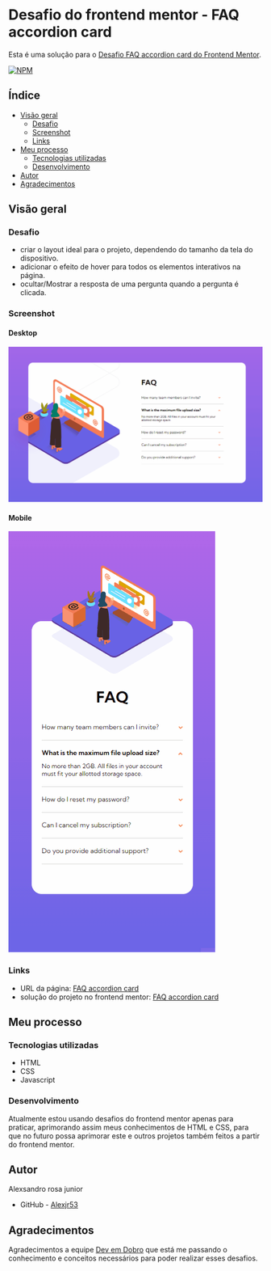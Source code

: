 # Desafio do frontend mentor - FAQ accordion card

Esta é uma solução para o [Desafio FAQ accordion card do Frontend Mentor](https://www.frontendmentor.io/challenges/faq-accordion-card-XlyjD0Oam).

[![NPM](https://img.shields.io/bower/l/MI)](https://github.com/Alexjr53/faq-accordion-card/blob/main/license)

## Índice

- [Visão geral](#visão-geral)
  - [Desafio](#desafio)
  - [Screenshot](#screenshot)
  - [Links](#links)
- [Meu processo](#meu-processo)
  - [Tecnologias utilizadas](#tecnologias-utilizadas)
  - [Desenvolvimento](#desenvolvimento)
- [Autor](#autor)
- [Agradecimentos](#agradecimentos)

## Visão geral

### Desafio

- criar o layout ideal para o projeto, dependendo do tamanho da tela do dispositivo.
- adicionar o efeito de hover para todos os elementos interativos na página.
- ocultar/Mostrar a resposta de uma pergunta quando a pergunta é clicada.

### Screenshot

#### Desktop
![FAQ accordion card](src/design/screenshot-desktop.gif)

#### Mobile
![FAQ accordion card](src/design/screenshot-mobile.gif)

### Links

- URL da página: [FAQ accordion card](https://alexjr53.github.io/faq-accordion-card/) 
- solução do projeto no frontend mentor: [FAQ accordion card](https://www.frontendmentor.io/challenges/faq-accordion-card-XlyjD0Oam/hub/faq-accordion-card-mzuox3xiE_)

## Meu processo

### Tecnologias utilizadas

- HTML
- CSS
- Javascript

### Desenvolvimento

Atualmente estou usando desafios do frontend mentor apenas para praticar, aprimorando assim meus conhecimentos de HTML e CSS, para que no futuro possa aprimorar este e outros projetos também feitos a partir do frontend mentor.

## Autor
Alexsandro rosa junior

- GitHub - [Alexjr53](https://github.com/Alexjr53)

## Agradecimentos
Agradecimentos a equipe [Dev em Dobro](https://www.instagram.com/devemdobro/) que está me passando o conhecimento e conceitos necessários para poder realizar esses desafios.